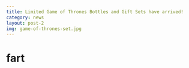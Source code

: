 ```yaml
---
title: Limited Game of Thrones Bottles and Gift Sets have arrived!
category: news
layout: post-2
img: game-of-thrones-set.jpg
---
```




# fart
